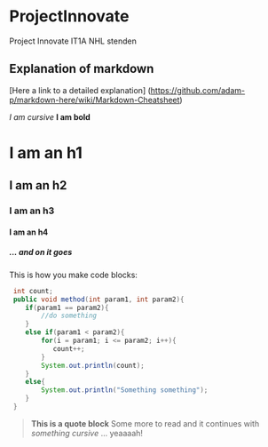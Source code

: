 # ProjectInnovate
Project Innovate IT1A NHL stenden

## Explanation of markdown
[Here a link to a detailed explanation] (https://github.com/adam-p/markdown-here/wiki/Markdown-Cheatsheet)

*I am cursive*
**I am bold**

# I am an h1
## I am an h2
### I am an h3
#### I am an h4
##### ... and on it goes

This is how you make code blocks:

```java
 int count;
 public void method(int param1, int param2){
    if(param1 == param2){
        //do something
    }
    else if(param1 < param2){
        for(i = param1; i <= param2; i++){
           count++; 
        }
        System.out.println(count);
    }
    else{
        System.out.println("Something something");
    }
 }
``` 

> **This is a quote block**
> Some more to read and it continues
> with *something cursive* ... yeaaaah!

